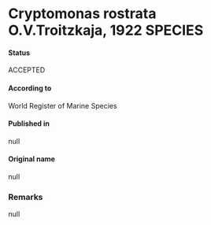 Cryptomonas rostrata O.V.Troitzkaja, 1922 SPECIES
=======

#### Status
ACCEPTED

#### According to
World Register of Marine Species

#### Published in
null

#### Original name
null

### Remarks
null